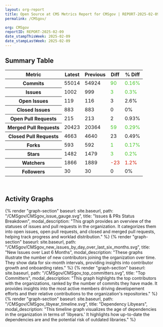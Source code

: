 ```yaml
---
layout: org-report
title: Open Source at CMS Metrics Report for CMSgov | REPORT-2025-02-09
permalink: /CMSgov/

org: CMSgov
reportID: REPORT-2025-02-09
date_stampThisWeek: 2025-02-09
date_stampLastWeek: 2025-02-09
---
```

<div class="summary-table">
  <table class="usa-table usa-table--borderless">
    <h2> Summary Table </h2>
    <thead>
      <tr>
        <th scope="col">Metric</th>
        <th scope="col">Latest</th>
        <th scope="col">Previous</th>
        <th scope="col">Diff</th>
        <th scope="col">% Diff</th>
      </tr>
    </thead>
    <tbody>
      <tr>
        <th scope="row">Commits</th>
        <td>55014</td>
        <td>54924</td>
        <td style="color: #45c527" >90</td>
        <td style="color: #45c527" >0.16%</td>
      </tr>
      <tr>
        <th scope="row">Issues</th>
        <td>1002</td>
        <td>999</td>
        <td style="color: #45c527" >3</td>
        <td style="color: #45c527" >0.3%</td>
      </tr>
      <tr>
        <th scope="row">Open Issues</th>
        <td>119</td>
        <td>116</td>
        <td style="" >3</td>
        <td style="" >2.6%</td>
      </tr>
      <tr>
        <th scope="row">Closed Issues</th>
        <td>883</td>
        <td>883</td>
        <td style="" >0</td>
        <td style="" >0%</td>
      </tr>
      <tr>
        <th scope="row">Open Pull Requests</th>
        <td>215</td>
        <td>213</td>
        <td style="" >2</td>
        <td style="" >0.93%</td>
      </tr>
      <tr>
        <th scope="row">Merged Pull Requests</th>
        <td>20423</td>
        <td>20364</td>
        <td style="color: #45c527" >59</td>
        <td style="color: #45c527" >0.29%</td>
      </tr>
      <tr>
        <th scope="row">Closed Pull Requests</th>
        <td>4663</td>
        <td>4640</td>
        <td style="" >23</td>
        <td style="" >0.49%</td>
      </tr>
      <tr>
        <th scope="row">Forks</th>
        <td>593</td>
        <td>592</td>
        <td style="color: #45c527" >1</td>
        <td style="color: #45c527" >0.17%</td>
      </tr>
      <tr>
        <th scope="row">Stars</th>
        <td>1482</td>
        <td>1479</td>
        <td style="color: #45c527" >3</td>
        <td style="color: #45c527" >0.2%</td>
      </tr>
      <tr>
        <th scope="row">Watchers</th>
        <td>1866</td>
        <td>1889</td>
        <td style="color: #d31c08" >-23</td>
        <td style="color: #d31c08" >1.2%</td>
      </tr>
      <tr>
        <th scope="row">Followers</th>
        <td>30</td>
        <td>30</td>
        <td style="" >0</td>
        <td style="" >0%</td>
      </tr>
    </tbody>
  </table>
</div>
<div class="graph-container">
  <br>
  <h2 class="graph-section-title">Activity Graphs</h2>
  <div class="all-graphs">
    <!--- Issues/PRs Status Breakdown Graph -->
    {% render "graph-section" baseurl: site.baseurl, path: "/CMSgov/CMSgov_issue_gauge.svg", title: "Issues & PRs Status Breakdown", modal_description: "This graph provides an overview of the statuses of issues and pull requests in the organization. It categorizes them into open issues, open pull requests, and closed and merged pull requests, helping track progress and worklad distribution." %}
    <!-- New Issues over Last 6 Months -->
    {% render "graph-section" baseurl: site.baseurl, path: "/CMSgov/CMSgov_new_issues_by_day_over_last_six_months.svg", title: "New Issues over Last 6 Months", modal_description: "These graphs illustrate the number of new contributors joining the organization over time. They show data for six-month intervals, providing insights into contributor growth and onboarding rates." %}
    <!-- Top Committers Bar Graph -->
    {% render "graph-section" baseurl: site.baseurl, path: "/CMSgov/CMSgov_top_committers.svg", title: "Top Committers", modal_description: "This graph highlights the top contributors with the organizations, ranked by the number of commits they have made. It provides insights into the most active members driving developement efforts and their relative contributions to the organization's repositories." %}
    <!-- Libyear Timeline Graph -->
    {% render "graph-section" baseurl: site.baseurl, path: "/CMSgov/CMSgov_libyear_timeline.svg", title: "Dependency Libyears", modal_description: "This timeline graph visualizes the age of dependencies in the organization in terms of 'libyears.' It highlights how up-to-date the dependencies are and the potential risk of outdated libraries." %}
  </div>
</div>